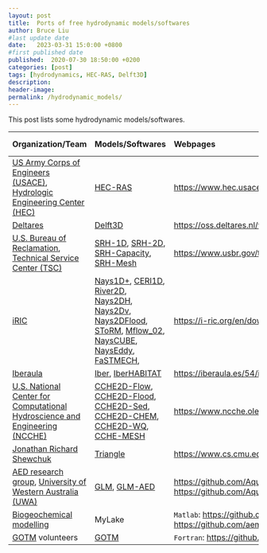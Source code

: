 ```yaml
---
layout: post
title:  Ports of free hydrodynamic models/softwares
author: Bruce Liu
#last update date
date:   2023-03-31 15:0:00 +0800
#first published date
published:  2020-07-30 18:50:00 +0200
categories: [post]
tags: [hydrodynamics, HEC-RAS, Delft3D]
description: 
header-image: 
permalink: /hydrodynamic_models/ 
---
```

This post lists some hydrodynamic models/softwares.
<!--the above is the excerpt-->
<!--more-->
<!--the following is the text-->


| Organization/Team          | Models/Softwares    | Webpages         | Open source |
| ---------------------------|:--------------------|:-----------------|:------------|
| [US Army Corps of Engineers (USACE)], [Hydrologic Engineering Center (HEC)] | [HEC-RAS] | <https://www.hec.usace.army.mil/software/hec-ras> | No |
| [Deltares] | [Delft3D] | <https://oss.deltares.nl/web/delft3d/source-code> | Yes |
| [U.S. Bureau of Reclamation], [Technical Service Center (TSC)] | [SRH-1D], [SRH-2D], [SRH-Capacity], [SRH-Mesh] | <https://www.usbr.gov/tsc/techreferences/computer%20software/compsoft.html> | No |
| [iRIC] | [Nays1D+], [CERI1D], [River2D], [Nays2DH], [Nays2Dv], [Nays2DFlood], [SToRM], [Mflow_02], [NaysCUBE], [NaysEddy], [FaSTMECH], | <https://i-ric.org/en/download/> | No |
| [Iberaula] | [Iber], [IberHABITAT] | <https://iberaula.es/54/iber-model/downloads> | No |
| [U.S. National Center for Computational Hydroscience and Engineering (NCCHE)] | [CCHE2D-Flow], [CCHE2D-Flood], [CCHE2D-Sed], [CCHE2D-CHEM], [CCHE2D-WQ], [CCHE-MESH] | <https://www.ncche.olemiss.edu/downloads/> | No |
| [Jonathan Richard Shewchuk] | [Triangle] | <https://www.cs.cmu.edu/~quake/triangle.html> | No |
| [AED research group], [University of Western Australia (UWA)] | [GLM], [GLM-AED] | <https://github.com/AquaticEcoDynamics/GLM>, <https://github.com/AquaticEcoDynamics/glm-aed> | Yes |
| [Biogeochemical modelling] | MyLake | `Matlab`: <https://github.com/biogeochemistry/MyLake_public>, `R`: <https://github.com/aemon-j/MyLakeR> | Partially yes |
| [GOTM] volunteers | [GOTM] | `Fortran`: <https://github.com/gotm-model/code> | Yes |





[US Army Corps of Engineers (USACE)]: https://www.usace.army.mil/
[Hydrologic Engineering Center (HEC)]:  https://www.hec.usace.army.mil/
[HEC-RAS]: https://www.hec.usace.army.mil/software/hec-ras/

[U.S. Bureau of Reclamation]: https://www.usbr.gov/
[Technical Service Center (TSC)]: https://www.usbr.gov/tsc/
[SRH-1D]: https://www.usbr.gov/tsc/techreferences/computer%20software/models/srh1d/index.html
[SRH-2D]: https://www.usbr.gov/tsc/techreferences/computer%20software/models/srh2d/index.html
[SRH-Mesh]: https://www.usbr.gov/tsc/techreferences/computer%20software/models/srhmesh/index.html
[SRH-Capacity]: https://www.usbr.gov/tsc/techreferences/computer%20software/models/srhcapacity/index.html

[U.S. National Center for Computational Hydroscience and Engineering (NCCHE)]: https://www.ncche.olemiss.edu/
[CCHE2D-Flow]: https://www.ncche.olemiss.edu/cche2d-flw-model/
[CCHE2D-Flood]: https://www.ncche.olemiss.edu/cche2d-flood-model/
[CCHE2D-Sed]: https://www.ncche.olemiss.edu/cche2d-sed-model/
[CCHE2D-CHEM]: https://www.ncche.olemiss.edu/cche2d3d-chem/
[CCHE2D-WQ]: https://www.ncche.olemiss.edu/cche2d3d-wq/
[CCHE-MESH]: https://www.ncche.olemiss.edu/cche-mesh-2/

[iRIC]: https://i-ric.org/en/
[Nays1D+]: https://i-ric.org/en/solvers/nays1dplus/
[CERI1D]: https://i-ric.org/en/solvers/ceri1d/
[River2D]: https://i-ric.org/en/solvers/river2d/
[Nays2DH]: https://i-ric.org/en/solvers/nays2dh/
[Nays2Dv]: https://i-ric.org/en/solvers/nays2dv/
[Nays2DFlood]: https://i-ric.org/en/solvers/nays2dflood/
[SToRM]: https://i-ric.org/en/solvers/storm/
[Mflow_02]: https://i-ric.org/en/solvers/mflow02/
[FaSTMECH]: https://i-ric.org/en/solvers/fastmech/
[NaysCUBE]: https://i-ric.org/en/solvers/nayscube/
[NaysEddy]: https://i-ric.org/en/solvers/nayseddy/

[Iberaula]: https://iberaula.es/
[Iber]: https://iberaula.es/53/iber-model/modules
[IberHABITAT]: https://iberaula.es/54/iber-model/downloads

[Deltares]: https://www.deltares.nl/en/
[Delft3D]: https://oss.deltares.nl/web/delft3d

[Jonathan Richard Shewchuk]: https://people.eecs.berkeley.edu/~jrs/
[Triangle]: https://www.cs.cmu.edu/~quake/triangle.html


[AED research group]: https://aquatic.science.uwa.edu.au
[University of Western Australia (UWA)]: https://www.uwa.edu.au
[GLM]: https://aquatic.science.uwa.edu.au/research/models/GLM/
[GLM-AED]: https://aquatic.science.uwa.edu.au/research/models/AED/

[Biogeochemical modelling]: https://github.com/biogeochemistry

[GOTM]: https://gotm.net







